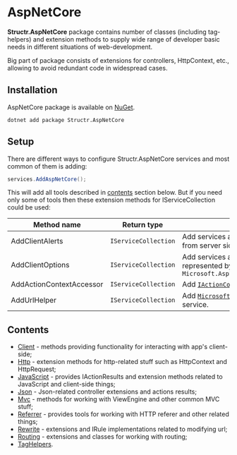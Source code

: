 # AspNetCore

**Structr.AspNetCore** package contains number of classes (including tag-helpers) and extension methods to supply wide range of developer basic needs in different situations of web-development.

Big part of package consists of extensions for controllers, HttpContext, etc., allowing to avoid redundant code in widespread cases.

## Installation

AspNetCore package is available on [NuGet](https://www.nuget.org/packages/Structr.AspNetCore/). 

```
dotnet add package Structr.AspNetCore
```

## Setup

There are different ways to configure Structr.AspNetCore services and most common of them is adding: 

```csharp
services.AddAspNetCore();
```

This will add all tools described in [contents](#contents) section below.
But if you need only some of tools then these extension methods for IServiceCollection could be used:

| Method name | Return type | Description |
| --- | --- | --- |
| AddClientAlerts | `IServiceCollection` | Add services assisting in transferring alerts from server side to client. |
| AddClientOptions | `IServiceCollection` | Add services assisting in passing data represented by dictionary via `Microsoft.AspNetCore.Http.HttpContext.Items` |
| AddActionContextAccessor | `IServiceCollection` | Add [`IActionContextAccessor`](https://docs.microsoft.com/en-us/dotnet/api/microsoft.aspnetcore.mvc.infrastructure.iactioncontextaccessor?view=aspnetcore-6.0) service. |
| AddUrlHelper | `IServiceCollection` | Add [`Microsoft.AspNetCore.Mvc.IUrlHelper`](https://docs.microsoft.com/en-us/dotnet/api/microsoft.aspnetcore.mvc.iurlhelper?view=aspnetcore-6.0) service. |

## Contents

* [Client](AspNetCore-Client.md) - methods providing functionality for interacting with app's client-side;
* [Http](AspNetCore-Http.md) - extension methods for http-related stuff such as HttpContext and HttpRequest;
* [JavaScript](AspNetCore-JavaScript.md) - provides IActionResults and extension methods related to JavaScript and client-side things;
* [Json](AspNetCore-Json.md) - Json-related controller extensions and actions results;
* [Mvc](AspNetCore-Mvc.md) - methods for working with ViewEngine and other common MVC stuff;
* [Referrer](AspNetCore-Referrer.md) - provides tools for working with HTTP referer and other related things;
* [Rewrite](AspNetCore-Rewrite.md) - extensions and IRule implementations related to modifying url;
* [Routing](AspNetCore-Routing.md) - extensions and classes for working with routing;
* [TagHelpers](AspNetCore-TagHelpers.md).